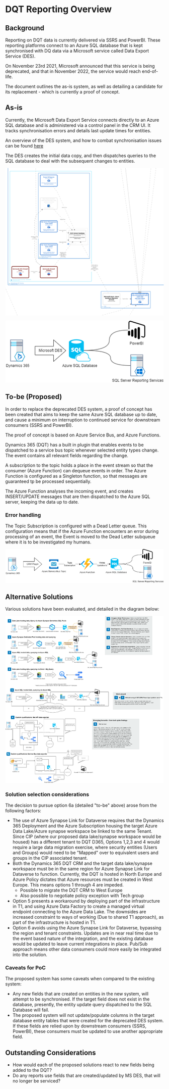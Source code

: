 # DQT Reporting Overview

## Background
Reporting on DQT data is currently delivered via SSRS and PowerBI.  These reporting platforms connect to an Azure SQL database that is kept synchronised with DQ data via a Microsoft service called Data Export Service (DES).

On November 23rd 2021, Microsoft announced that this service is being deprecated, and that in November 2022, the service would reach end-of-life.

The document outlines the as-is system, as well as detailing a candidate for its replacement - which is currently a proof of concept.

## As-is 

Currently, the Microsoft Data Export Service connects directly to an Azure SQL database and is administered via a control panel in the CRM UI.  It tracks synchronisation errors and details last update times for entities.

An overview of the DES system, and how to combat synchronisation issues can be found [here](https://docs.microsoft.com/en-us/power-platform/admin/replicate-data-microsoft-azure-sql-database)

The DES creates the initial data copy, and then dispatches queries to the SQL database to deal with the subsequent changes to entities.

![Reporting Architecture Overview - As-Is](./images/dqt_reporting_as_is2.png)

![Reporting Architecture Overview - As-Is](./images/DQTReportingAsIs.png)

## To-be (Proposed)

In order to replace the deprecated DES system, a proof of concept has been created that aims to keep the same Azure SQL database up to date, and cause a minimum on interruption to continued service for downstream consumers (SSRS and PowerBI).

The proof of concept is based on Azure Service Bus, and Azure Functions.

Dynamics 365 (DQT) has a built in plugin that enables events to be dispatched to a service bus topic whenever selected entity types change.  The event contains all relevant fields regarding the change.

A subscription to the topic holds a place in the event stream so that the consumer (Azure Function) can dequeue events in order.  The Azure Function is configured as a Singleton function, so that messages are guaranteed tp be processed sequentially.

The Azure Function analyses the incoming event, and creates INSERT/UPDATE messages that are then dispatched to the Azure SQL server, keeping the data up to date.

### Error handling
The Topic Subscription is configured with a Dead Letter queue.  This configuration means that if the Azure Function encounters an error during processing of an event, the Event is moved to the Dead Letter subqueue where it is to be investigated my humans.


![Reporting Architecture Overview - To-be](./images/DQTReportingToBe.png)

## Alternative Solutions

Various solutions have been evaluated, and detailed in the diagram below:

![Reporting options](./images/DQTReportingOptions.png)

### Solution selection considerations

The decision to pursue option 6a (detailed "to-be" above) arose from the following factors:

* The use of Azure Synapse Link for Dataverse requires that the Dynamics 365 Deployment and the Azure Subscription housing the target Azure Data Lake/Azure synapse workspace be linked to the same Tenant.  Since CIP (where our proposed data lake/synapse workspace would be housed) has a different tenant to DQT D365, Options 1,2,3 and 4 would require a large data migration exercise, where security entities (Users and Groups) would need to be "Mapped" over to equivalent users and groups in the CIP associated tenant.
* Both the Dynamics 365 DQT CRM and the target data lake/synapse workspace must be in the same region for Azure Synapse Link for Dataverse to function.  Currently, the DQT is hosted in North Europe and Azure Policy dictates that Azure resources must be created in West Europe.  This means options 1 through 4 are impeded.
    * Possible to migrate the DQT CRM to West Europe
    * Also possible to negotiate policy exception with Tech group
* Option 5 presents a workaround by deploying part of the infrastructure in T1, and using Azure Data Factory to create a managed virtual endpoint connecting to the Azure Data Lake.  The downsides are increased constraint to ways of working (Due to shared T1 approach), as part of the infrastructure is hosted in T1.
* Option 6 avoids using the Azure Synapse Link for Dataverse, bypassing the region and tenant constraints.  Updates are in near real time due to the event based nature of the integration, and the existing database would be updated to leave current integrations in place. Pub/Sub approach means other data consumers could more easily be integrated into the solution.

### Caveats for PoC
The proposed system has some caveats when compared to the existing system:
* Any new fields that are created on entities in the new system, will attempt to be synchronised.  If the target field does not exist in the database, presently, the entity update query dispatched to the SQL Database will fail.
* The proposed system will not update/populate columns in the target database entity tables that were created for the deprecated DES system.  If these fields are relied upon by downstream consumers (SSRS, PowerBI), these consumers must be updated to use another appropriate field.

## Outstanding Considerations
* How would each of the proposed solutions react to new fields being added to the DQT?
* Do any reports use fields that are created/updated by MS DES, that will no longer be serviced?

